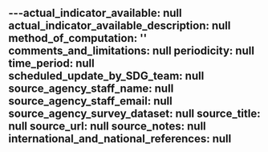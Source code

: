 ---actual_indicator_available: null
actual_indicator_available_description: null
method_of_computation: ''
comments_and_limitations: null
periodicity: null
time_period: null
scheduled_update_by_SDG_team: null
source_agency_staff_name: null
source_agency_staff_email: null
source_agency_survey_dataset: null
source_title: null
source_url: null
source_notes: null
international_and_national_references: null  
---
